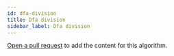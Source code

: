 ```yaml
---
id: dfa-division
title: Dfa division
sidebar_label: Dfa division
---
```


[Open a pull request](https://github.com/AllAlgorithms/algorithms/tree/master/docs/dfa-division.md) to add the content for this algorithm.
